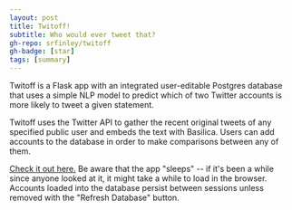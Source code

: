 ```yaml
---
layout: post
title: Twitoff!
subtitle: Who would ever tweet that?
gh-repo: srfinley/twitoff
gh-badge: [star]
tags: [summary]
---
```


Twitoff is a Flask app with an integrated user-editable Postgres database that uses a simple NLP model to predict which of two Twitter accounts is more likely to tweet a given statement.

Twitoff uses the Twitter API to gather the recent original tweets of any specified public user and embeds the text with Basilica. Users can add accounts to the database in order to make comparisons between any of them.

[Check it out here.](https://srfinley-twitoff.herokuapp.com/) Be aware that the app "sleeps" -- if it's been a while since anyone looked at it, it might take a while to load in the browser. Accounts loaded into the database persist between sessions unless removed with the "Refresh Database" button.